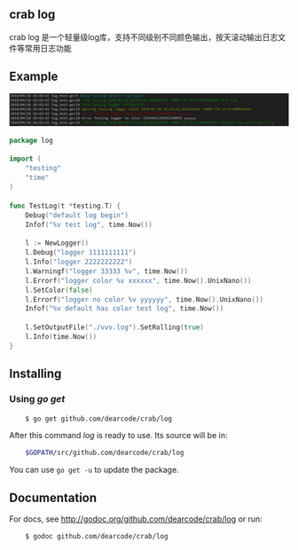 ## crab log  
crab log 是一个轻量级log库，支持不同级别不同颜色输出，按天滚动输出日志文件等常用日志功能  

## Example  
[![Example Output](../doc/log_test.png)](log_test.go)  

```go
package log 

import (
    "testing"
    "time"
)

func TestLog(t *testing.T) {
    Debug("default log begin")
    Infof("%v test log", time.Now())

    l := NewLogger()
    l.Debug("logger 1111111111")
    l.Info("logger 2222222222")
    l.Warningf("logger 33333 %v", time.Now())
    l.Errorf("logger color %v xxxxxx", time.Now().UnixNano())
    l.SetColor(false)
    l.Errorf("logger no color %v yyyyyy", time.Now().UnixNano())
    Infof("%v default has color test log", time.Now())

    l.SetOutputFile("./vvv.log").SetRolling(true)                                                                                                                                                                                                         
    l.Info(time.Now())
}

```  

## Installing

### Using *go get*
```bash
    $ go get github.com/dearcode/crab/log  
```
After this command *log* is ready to use. Its source will be in:  
```bash
    $GOPATH/src/github.com/dearcode/crab/log  
```

You can use `go get -u` to update the package.  

## Documentation  

For docs, see http://godoc.org/github.com/dearcode/crab/log or run:  
```bash
    $ godoc github.com/dearcode/crab/log  
```

